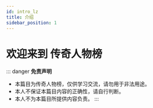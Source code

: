 ```yaml
---
id: intro_lz
title: 介绍
sidebar_position: 1
---
```

# 欢迎来到 传奇人物榜

::: danger **免责声明**
- 本篇目为传奇人物榜，仅供学习交流，请勿用于非法用途。
- 本人不保证本篇目内容的正确性，请自行判断。
- 本人不为本篇目所提供内容负责。
:::